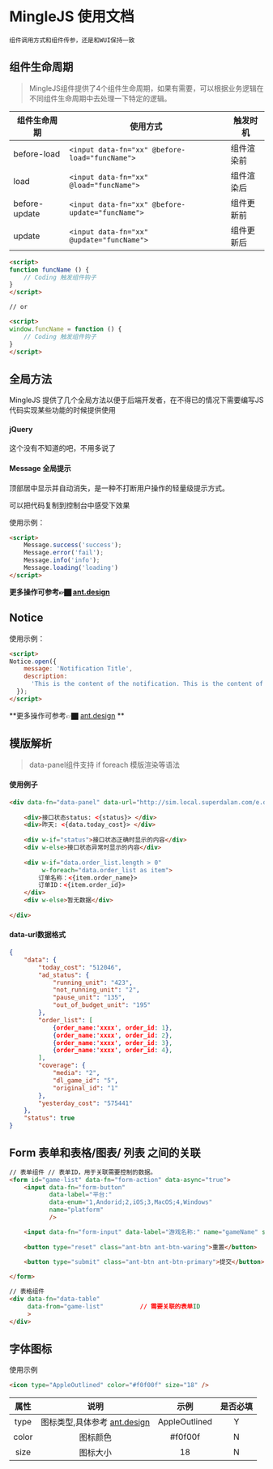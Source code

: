 # MingleJS 使用文档

`组件调用方式和组件传参，还是和WUI保持一致`

## 组件生命周期

>  MingleJS组件提供了4个组件生命周期，如果有需要，可以根据业务逻辑在不同组件生命周期中去处理一下特定的逻辑。

| 组件生命周期  | 使用方式                                         | 触发时机   |
| ------------- | ------------------------------------------------ | ---------- |
| before-load   | `<input data-fn="xx" @before-load="funcName">`   | 组件渲染前 |
| load          | `<input data-fn="xx" @load="funcName">`          | 组件渲染后 |
| before-update | `<input data-fn="xx" @before-update="funcName">` | 组件更新前 |
| update        | `<input data-fn="xx" @update="funcName">`        | 组件更新后 |








```html
<script>
function funcName () {
  	// Coding 触发组件钩子
}   
</script>

// or 

<script>
window.funcName = function () {
  	// Coding 触发组件钩子
}   
</script>
```



## 全局方法

MingleJS 提供了几个全局方法以便于后端开发者，在不得已的情况下需要编写JS代码实现某些功能的时候提供使用

#### jQuery

这个没有不知道的吧，不用多说了



#### Message 全局提示

顶部居中显示并自动消失，是一种不打断用户操作的轻量级提示方式。

可以把代码复制到控制台中感受下效果



使用示例：

```html
<script>
	Message.success('success');
    Message.error('fail');
    Message.info('info');
    Message.loading('loading')
</script>
```

**更多操作可参考👉🏿 [ant.design](https://ant-design.gitee.io/components/message-cn/)**



## Notice

使用示例：

```html
<script>
Notice.open({
    message: 'Notification Title',
    description:
      'This is the content of the notification. This is the content of the notification. This is the content of the notification.',
  });
</script>
```

**更多操作可参考👉🏿  [ant.design](https://ant-design.gitee.io/components/notification-cn/) **





## 模版解析

> data-panel组件支持 if foreach 模版渲染等语法

#### 使用例子

~~~html
<div data-fn="data-panel" data-url="http://sim.local.superdalan.com/e.data/account-total">
    
    <div>接口状态status: <{status}> </div>
    <div>昨天: <{data.today_cost}> </div>
        
    <div w-if="status">接口状态正确时显示的内容</div>
	<div w-else>接口状态异常时显示的内容</div>
        
	<div w-if="data.order_list.length > 0" 
         w-foreach="data.order_list as item">
		订单名称：<{item.order_name}>
		订单ID：<{item.order_id}>
	</div>
    <div w-else>暂无数据</div>
        
</div>
~~~


#### data-url数据格式

```json
{
    "data": {
        "today_cost": "512046",
        "ad_status": {
            "running_unit": "423",
            "not_running_unit": "2",
            "pause_unit": "135",
            "out_of_budget_unit": "195"
        },
        "order_list": [
            {order_name:'xxxx', order_id: 1},
            {order_name:'xxxx', order_id: 2},
            {order_name:'xxxx', order_id: 3},
            {order_name:'xxxx', order_id: 4},
        ],
        "coverage": {
            "media": "2",
            "dl_game_id": "5",
            "original_id": "1"
        },
        "yesterday_cost": "575441"
    },
    "status": true
}
```


## Form 表单和表格/图表/ 列表 之间的关联

~~~html
// 表单组件 // 表单ID，用于关联需要控制的数据。
<form id="game-list" data-fn="form-action" data-async="true">				
    <input data-fn="form-button" 
           data-label="平台:"
           data-enum="1,Andorid;2,iOS;3,MacOS;4,Windows" 
           name="platform"
           />

    <input data-fn="form-input" data-label="游戏名称:" name="gameName" style="width: 200px">
    
    <button type="reset" class="ant-btn ant-btn-waring">重置</button>

    <button type="submit" class="ant-btn ant-btn-primary">提交</button>
    
</form>

// 表格组件
<div data-fn="data-table" 
     data-from="game-list"			// 需要关联的表单ID
     >
</div>
~~~


## 字体图标


使用示例

```html
<icon type="AppleOutlined" color="#f0f00f" size="18" />
```

| 属性  |                             说明                             |     示例      | 是否必填 |
| :---: | :----------------------------------------------------------: | :-----------: | :------: |
| type  | 图标类型,具体参考 [ant.design](https://ant.design/components/icon-cn/#components-icon-demo-iconfont) | AppleOutlined |    Y     |
| color |                           图标颜色                           |    #f0f00f    |    N     |
| size  |                           图标大小                           |      18       |    N     |


